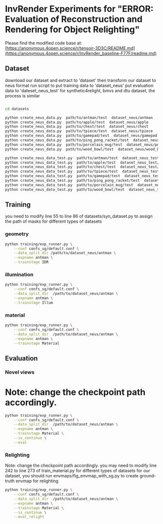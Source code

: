 # InvRender Experiments for "ERROR: Evaluation of Reconstruction and Rendering for Object Relighting"
Please find the modified code base at: [https://anonymous.4open.science/r/tensoir-3D3C/README.md](https://anonymous.4open.science/r/InvRender_baseline-F77F/readme.md)

## Dataset
download our dataset and extract to 'dataset'
then transform our dataset to neus format
run script to put training data to 'dataset_neus'
put evaluation data to 'dateset_neus_test'
for synthetic4relight, bmvs and dtu dataset, the process is similar
```bash

cd datasets

python create_neus_data.py  path/to/antman/test  dataset_neus/antman
python create_neus_data.py  path/to/apple/test  dataset_neus/apple
python create_neus_data.py  path/to/chest/test  dataset_neus/chest
python create_neus_data.py  path/to/tpiece/test  dataset_neus/tpiece
python create_neus_data.py  path/to/gamepad/test  dataset_neus/gamepad
python create_neus_data.py  path/to/ping_pong_racket/test  dataset_neus/ping_pong_racket
python create_neus_data.py  path/to/porcelain_mug/test  dataset_neus/porcelain_mug
python create_neus_data.py  path/to/wood_bowl/test  dataset_neus/wood_bowl

python create_neus_data_test.py  path/to/antman/test  dataset_neus_test/antman
python create_neus_data_test.py  path/to/apple/test  dataset_neus_test/apple
python create_neus_data_test.py  path/to/chest/test  dataset_neus_test/chest
python create_neus_data_test.py  path/to/tpiece/test  dataset_neus_test/tpiece
python create_neus_data_test.py  path/to/gamepad/test  dataset_neus_test/gamepad
python create_neus_data_test.py  path/to/ping_pong_racket/test  dataset_neus_test/ping_pong_racket
python create_neus_data_test.py  path/to/porcelain_mug/test  dataset_neus_test/porcelain_mug
python create_neus_data_test.py  path/to/wood_bowl/test  dataset_neus_test/wood_bowl
```

## Training

you need to modify line 55 to line 86 of datasets/syn_dataset.py to assign the path of masks for different types of datasets

### geometry
```bash
python training/exp_runner.py \
    --conf confs_sg/default.conf \
    --data_split_dir /path/to/dataset_neus/antman \
    --expname antman \
    --trainstage IDR
```

### illumination
```bash
python training/exp_runner.py \
    --conf confs_sg/default.conf \
    --data_split_dir  /path/to/dataset_neus/antman \
    --expname antman \
    --trainstage Illum
```

### material
```bash
python training/exp_runner.py \
    --conf confs_sg/default.conf \
    --data_split_dir  /path/to/dataset_neus/antman \
    --expname antman \
    --trainstage Material
```

## Evaluation
### Novel views
# Note: change the checkpoint path accordingly.

```bash
python training/exp_runner.py \
    --conf confs_sg/default.conf \
    --data_split_dir  /path/to/dataset_neus/antman \
    --expname antman \
    --trainstage Material \
    --is_continue \
    --eval 
```

### Relighting
Note: change the checkpoint path accordingly.
you may need to modify line 242 to line 273 of train_material.py for different types of datasets
for our dataset, you should run envmaps/fig_envmap_with_sg.py to create ground-truth envmap for relighting

```bash
python training/exp_runner.py \
    --conf confs_sg/default.conf \
    --data_split_dir  /path/to/dataset_neus/antman \
    --expname antman \
    --trainstage Material \
    --is_continue \
    --eval_relight
```
